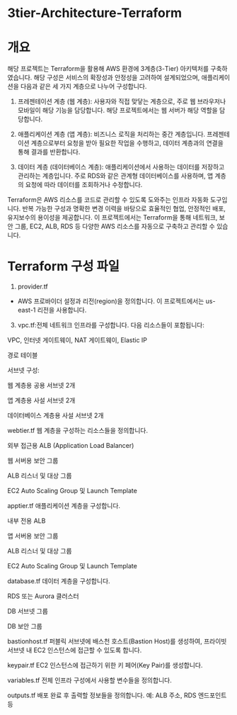 # 3tier-Architecture-Terraform


# 개요
해당 프로젝트는 Terraform을 활용해 AWS 환경에 3계층(3-Tier) 아키텍처를 구축하였습니다. 해당 구성은 서비스의 확장성과 안정성을 고려하여 설계되었으며, 애플리케이션을 다음과 같은 세 가지 계층으로 나누어 구성합니다.

1. 프레젠테이션 계층 (웹 계층):
사용자와 직접 맞닿는 계층으로, 주로 웹 브라우저나 모바일이 해당 기능을 담당합니다. 해당 프로젝트에서는 웹 서버가 해당 역할을 담당합니다.

2. 애플리케이션 계층 (앱 계층):
비즈니스 로직을 처리하는 중간 계층입니다. 프레젠테이션 계층으로부터 요청을 받아 필요한 작업을 수행하고, 데이터 계층과의 연결을 통해 결과를 반환합니다.

3. 데이터 계층 (데이터베이스 계층):
애플리케이션에서 사용하는 데이터를 저장하고 관리하는 계층입니다. 주로 RDS와 같은 관계형 데이터베이스를 사용하며, 앱 계층의 요청에 따라 데이터를 조회하거나 수정합니다.

Terraform은 AWS 리소스를 코드로 관리할 수 있도록 도와주는 인프라 자동화 도구입니다. 반복 가능한 구성과 명확한 변경 이력을 바탕으로 효율적인 협업, 안정적인 배포, 유지보수의 용이성을 제공합니다. 이 프로젝트에서는 Terraform을 통해 네트워크, 보안 그룹, EC2, ALB, RDS 등 다양한 AWS 리소스를 자동으로 구축하고 관리할 수 있습니다.

# Terraform 구성 파일
1. provider.tf
- AWS 프로바이더 설정과 리전(region)을 정의합니다. 이 프로젝트에서는 us-east-1 리전을 사용합니다.

3. vpc.tf:전체 네트워크 인프라를 구성합니다. 다음 리소스들이 포함됩니다:

VPC, 인터넷 게이트웨이, NAT 게이트웨이, Elastic IP

경로 테이블

서브넷 구성:

웹 계층용 공용 서브넷 2개

앱 계층용 사설 서브넷 2개

데이터베이스 계층용 사설 서브넷 2개

webtier.tf
웹 계층을 구성하는 리소스들을 정의합니다.

외부 접근용 ALB (Application Load Balancer)

웹 서버용 보안 그룹

ALB 리스너 및 대상 그룹

EC2 Auto Scaling Group 및 Launch Template

apptier.tf
애플리케이션 계층을 구성합니다.

내부 전용 ALB

앱 서버용 보안 그룹

ALB 리스너 및 대상 그룹

EC2 Auto Scaling Group 및 Launch Template

database.tf
데이터 계층을 구성합니다.

RDS 또는 Aurora 클러스터

DB 서브넷 그룹

DB 보안 그룹

bastionhost.tf
퍼블릭 서브넷에 배스천 호스트(Bastion Host)를 생성하여, 프라이빗 서브넷 내 EC2 인스턴스에 접근할 수 있도록 합니다.

keypair.tf
EC2 인스턴스에 접근하기 위한 키 페어(Key Pair)를 생성합니다.

variables.tf
전체 인프라 구성에서 사용할 변수들을 정의합니다.

outputs.tf
배포 완료 후 출력할 정보들을 정의합니다. 예: ALB 주소, RDS 엔드포인트 등


